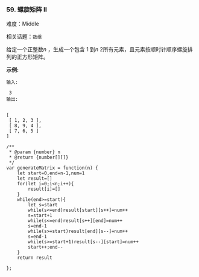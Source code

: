 ### 59. 螺旋矩阵 II

难度：Middle

相关话题：`数组`

给定一个正整数*n* ，生成一个包含 1 到*n* 2所有元素，且元素按顺时针顺序螺旋排列的正方形矩阵。



**示例:** 





```
输入:

 3
输出:


[
 [ 1, 2, 3 ],
 [ 8, 9, 4 ],
 [ 7, 6, 5 ]
]
```



```
/**
 * @param {number} n
 * @return {number[][]}
 */
var generateMatrix = function(n) {
    let start=0,end=n-1,num=1
    let result=[]
    for(let i=0;i<n;i++){
        result[i]=[]
    }
    while(end>=start){
        let s=start  
        while(s<=end)result[start][s++]=num++
        s=start+1
        while(s<=end)result[s++][end]=num++
        s=end-1
        while(s>=start)result[end][s--]=num++
        s=end-1
        while(s>=start+1)result[s--][start]=num++
        start++;end--        
    }
    return result

};



```

